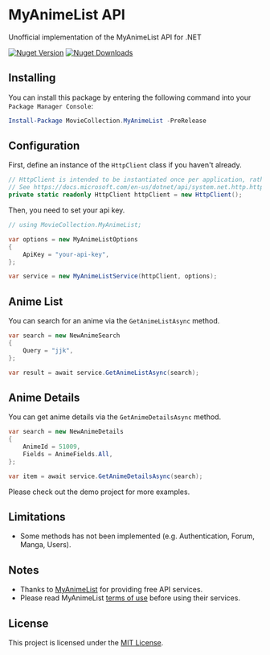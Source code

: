 ﻿# MyAnimeList API
Unofficial implementation of the MyAnimeList API for .NET

[![Nuget Version][nuget-shield]][nuget]
[![Nuget Downloads][nuget-shield-dl]][nuget]

## Installing
You can install this package by entering the following command into your `Package Manager Console`:
```powershell
Install-Package MovieCollection.MyAnimeList -PreRelease
```

## Configuration
First, define an instance of the `HttpClient` class if you haven't already.
```csharp
// HttpClient is intended to be instantiated once per application, rather than per-use.
// See https://docs.microsoft.com/en-us/dotnet/api/system.net.http.httpclient
private static readonly HttpClient httpClient = new HttpClient();
```

Then, you need to set your api key.
```csharp
// using MovieCollection.MyAnimeList;

var options = new MyAnimeListOptions
{
    ApiKey = "your-api-key",
};

var service = new MyAnimeListService(httpClient, options);
```

## Anime List
You can search for an anime via the `GetAnimeListAsync` method.
```csharp
var search = new NewAnimeSearch
{
    Query = "jjk",
};

var result = await service.GetAnimeListAsync(search);
```

## Anime Details
You can get anime details via the `GetAnimeDetailsAsync` method.
```csharp
var search = new NewAnimeDetails
{
    AnimeId = 51009,
    Fields = AnimeFields.All,
};

var item = await service.GetAnimeDetailsAsync(search);
```

Please check out the demo project for more examples.

## Limitations
- Some methods has not been implemented (e.g. Authentication, Forum, Manga, Users).

## Notes
- Thanks to [MyAnimeList][service] for providing free API services. 
- Please read MyAnimeList [terms of use][service-terms] before using their services.

## License
This project is licensed under the [MIT License](LICENSE).

[nuget]: https://www.nuget.org/packages/MovieCollection.MyAnimeList
[nuget-shield]: https://img.shields.io/nuget/v/MovieCollection.MyAnimeList.svg?label=Release
[nuget-shield-dl]: https://img.shields.io/nuget/dt/MovieCollection.MyAnimeList?label=Downloads&color=red

[service]: https://myanimelist.net
[service-terms]: https://myanimelist.net/static/apiagreement.html